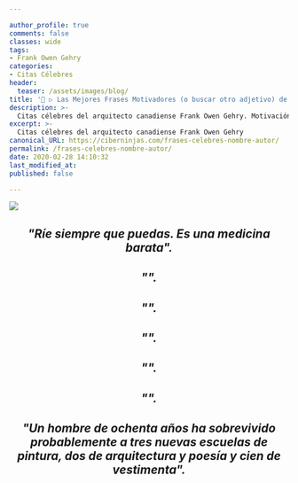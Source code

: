 ```yaml
---

author_profile: true
comments: false
classes: wide
tags:
- Frank Owen Gehry
categories:
- Citas Célebres
header:
  teaser: /assets/images/blog/
title: '📢 ▷ Las Mejores Frases Motivadores (o buscar otro adjetivo) de Frank Owen Gehry'
description: >-
  Citas célebres del arquitecto canadiense Frank Owen Gehry. Motivación, creatividad y trabajo -escribir algo más, usa -
excerpt: >-
  Citas célebres del arquitecto canadiense Frank Owen Gehry
canonical_URL: https://ciberninjas.com/frases-celebres-nombre-autor/
permalink: /frases-celebres-nombre-autor/
date: 2020-02-28 14:10:32
last_modified_at: 
published: false

---
```

<!-- https://www.inspiringquotes.us/author/5057-lord-byron -->
![](/assets/images/ "")

<h2><p align="center"><cite>"Ríe siempre que puedas. Es una medicina barata".</cite></p></h2>

<h2><p align="center"><cite>"".</cite></p></h2>

<h2><p align="center"><cite>"".</cite></p></h2>

<h2><p align="center"><cite>"".</cite></p></h2>

<h2><p align="center"><cite>"".</cite></p></h2>

<h2><p align="center"><cite>"".</cite></p></h2>

<h2><p align="center"><cite>"Un hombre de ochenta años ha sobrevivido probablemente a tres nuevas escuelas de pintura, dos de arquitectura y poesía y cien de vestimenta".</cite></p></h2>

<!-- https://www.inspiringquotes.us/author/8647-frank-gehry -->
